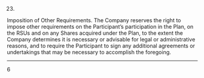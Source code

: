 23.

Imposition of Other Requirements.  The Company reserves the right to impose other
requirements  on  the  Participant’s  participation  in  the  Plan,  on  the  RSUs  and  on  any  Shares  acquired
under  the  Plan,  to  the  extent  the  Company  determines  it  is  necessary  or  advisable  for  legal  or
administrative reasons, and to require the Participant to sign any additional agreements or undertakings
that may be necessary to accomplish the foregoing.

* * * * *

6